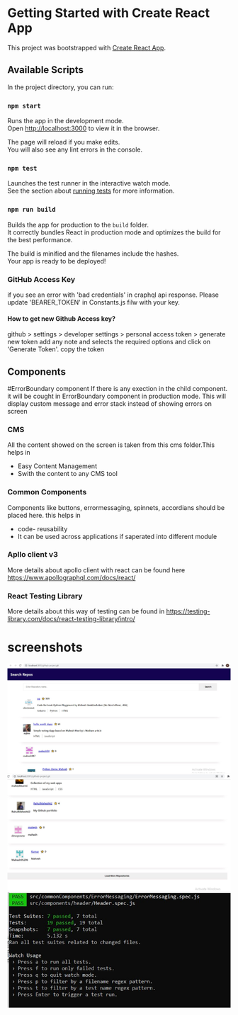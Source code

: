# Getting Started with Create React App

This project was bootstrapped with [Create React App](https://github.com/facebook/create-react-app).

## Available Scripts

In the project directory, you can run:

### `npm start`

Runs the app in the development mode.\
Open [http://localhost:3000](http://localhost:3000) to view it in the browser.

The page will reload if you make edits.\
You will also see any lint errors in the console.

### `npm test`

Launches the test runner in the interactive watch mode.\
See the section about [running tests](https://facebook.github.io/create-react-app/docs/running-tests) for more information.

### `npm run build`

Builds the app for production to the `build` folder.\
It correctly bundles React in production mode and optimizes the build for the best performance.

The build is minified and the filenames include the hashes.\
Your app is ready to be deployed!


### GitHub Access Key
if you see an error with 'bad credentials' in craphql api response.
Please update 'BEARER_TOKEN' in Constants.js filw with your key.

#### How to get new Github Access key?
github > settings > developer settings > personal access token > generate new token
add any note and selects the required options and click on 'Generate Token'.
copy the token

## Components

#ErrorBoundary component
If there is any exection in the child component. it will be cought in ErrorBoundary component in production mode.
This will display custom message and error stack instead of showing errors on screen

### CMS
All the content showed on the screen is taken from this cms folder.This helps in 
* Easy Content Management
* Swith the content to any CMS tool

### Common Components
Components like buttons, errormessaging, spinnets, accordians should be placed here. this helps in 
* code- reusability
* It can be used across applications if saperated into different module

### Apllo client v3

More details about apollo client with react can be found here https://www.apollographql.com/docs/react/

### React Testing Library

More details about this way of testing can be found in https://testing-library.com/docs/react-testing-library/intro/

# screenshots

![first image](https://github.com/piyush02031/github-project/blob/main/screenshot.JPG)
![second image](https://github.com/piyush02031/github-project/blob/main/screenshot2.JPG)
![tests](https://github.com/piyush02031/github-project/blob/main/tests.JPG)

